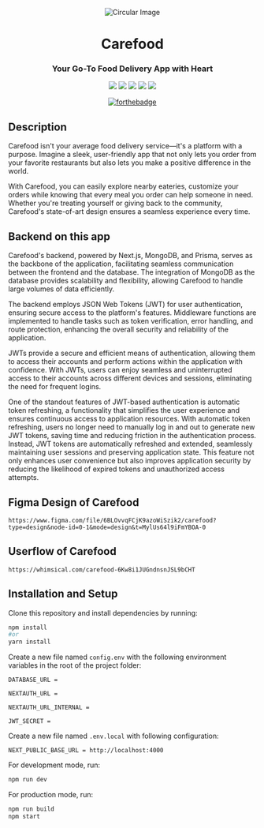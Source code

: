 <div align="center">
  
![Circular Image](https://images.weserv.nl/?url=https://cdn.dribbble.com/userupload/4879954/file/original-4fd6edf2e6a875ca9f5bd8fdbae9b309.jpg?resize=1504x1128&vertical=center&h=200&w=250&fit=cover&mask=circle&maxage=7d)

</div>

<h1 align="center">Carefood</h1>
<h3 align="center"> Your Go-To Food Delivery App with Heart  </h3>

<p align="center">
     <img src = "https://img.shields.io/badge/Prisma-5849BE?style=for-the-badge&logo=Prisma&logoColor=white" />
     <img src = "https://img.shields.io/badge/nextjs-%23000000.svg?style=for-the-badge&logo=next.js&logoColor=white" />
     <img src = "https://img.shields.io/badge/mongodb-%2347A248.svg?style=for-the-badge&logo=mongodb&logoColor=white" />
     <img src = "https://img.shields.io/badge/redux-%23311C87.svg?style=for-the-badge&logo=redux&logoColor=white" />
     <img src = "https://img.shields.io/badge/JWT-%23000000.svg?style=for-the-badge&logo=json-web-tokens&logoColor=white" />
 </p>

 <div align="center">
   
   [![forthebadge](https://forthebadge.com/images/badges/built-with-love.svg)](https://github.com/harshblip/carefood)
 
 </div>

<h2> Description </h2>
<p>
  Carefood isn't your average food delivery service—it's a platform with a purpose. Imagine a sleek, user-friendly app that not only lets you order from your favorite restaurants but also lets you make a positive difference in the world.
  
  With Carefood, you can easily explore nearby eateries, customize your orders while knowing that every meal you order can help someone in need. Whether you're treating yourself or giving back to the community, Carefood's state-of-art design ensures a seamless experience every time.
</p>

<h2> Backend on this app </h2>
<p>
  Carefood's backend, powered by Next.js, MongoDB, and Prisma, serves as the backbone of the application, facilitating seamless communication between the frontend and the database. The integration of MongoDB as the database provides scalability and flexibility, allowing Carefood to handle large volumes of data efficiently.

  The backend employs JSON Web Tokens (JWT) for user authentication, ensuring secure access to the platform's features. Middleware functions are implemented to handle tasks such as token verification, error handling, and route protection, enhancing the overall security and reliability of the application.

JWTs provide a secure and efficient means of authentication, allowing them to access their accounts and perform actions within the application with confidence. With JWTs, users can enjoy seamless and uninterrupted access to their accounts across different devices and sessions, eliminating the need for frequent logins.

One of the standout features of JWT-based authentication is automatic token refreshing, a functionality that simplifies the user experience and ensures continuous access to application resources. With automatic token refreshing, users no longer need to manually log in and out to generate new JWT tokens, saving time and reducing friction in the authentication process. Instead, JWT tokens are automatically refreshed and extended, seamlessly maintaining user sessions and preserving application state. This feature not only enhances user convenience but also improves application security by reducing the likelihood of expired tokens and unauthorized access attempts.
</p>

<h2> Figma Design of Carefood </h2>

```link
https://www.figma.com/file/6BLOvvqFCjK9azoWiSzik2/carefood?type=design&node-id=0-1&mode=design&t=MylUs64l9iFmYBOA-0
```
<h2> Userflow of Carefood </h2>

```
https://whimsical.com/carefood-6Kw8i1JUGndnsnJSL9bCHT
```

<h2>
  Installation and Setup
</h2>

<p>
  Clone this repository and install dependencies by running:

  ```bash
npm install
#or
yarn install
```

Create a new file named `config.env` with the following environment variables in the root of the project folder:
``` env
DATABASE_URL = 

NEXTAUTH_URL = 

NEXTAUTH_URL_INTERNAL = 

JWT_SECRET = 
```

Create a new file named `.env.local` with following configuration:
``` env
NEXT_PUBLIC_BASE_URL = http://localhost:4000
```

For development mode, run:
```bash
npm run dev
```

For production mode, run:
```bash
npm run build
npm start
```
</p>
